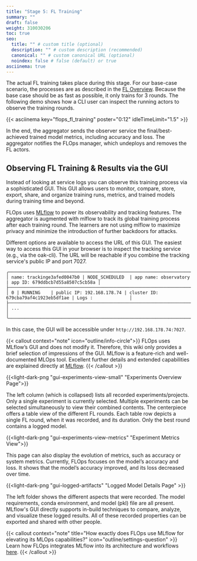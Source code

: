 ```yaml
---
title: "Stage 5: FL Training"
summary: ""
draft: false
weight: 310030206
toc: true
seo:
  title: "" # custom title (optional)
  description: "" # custom description (recommended)
  canonical: "" # custom canonical URL (optional)
  noindex: false # false (default) or true
asciinema: true
---
```


The actual FL training takes place during this stage.
For our base-case scenario, the processes are as described in the [FL Overview](/docs/concepts/flops/fl-basics/#federated-learning-overview).
Because the base case should be as fast as possible, it only trains for 3 rounds.
The following demo shows how a CLI user can inspect the running actors to observe the training rounds.

{{< asciinema key="flops_fl_training" poster="0:12" idleTimeLimit="1.5" >}}

In the end, the aggregator sends the observer service the final/best-achieved trained model metrics, including accuracy and loss.
The aggregator notifies the FLOps manager, which undeploys and removes the FL actors.

## Observing FL Training & Results via the GUI

Instead of looking at service logs you can observe this training process via a sophisticated GUI.
This GUI allows users to monitor, compare, store, export, share, and organize training runs, metrics, and trained models during training time and beyond.

FLOps uses [MLflow](https://mlflow.org/) to power its observability and tracking features.
The aggregator is augmented with mlflow to track its global training process after each training round.
The learners are not using mlflow to maximize privacy and minimize the introduction of further backdoors for attacks.

Different options are available to access the URL of this GUI.
The easiest way to access this GUI in your browser is to inspect the tracking service (e.g., via the oak-cli).
The URL will be reachable if you combine the tracking service's public IP and port 7027.

```
╭─────────────────────────────────────────────────────────────────────────────────────────────────────────╮
│ name: trackinge3afed0047b0 | NODE_SCHEDULED  | app name: observatory | app ID: 679ddbcb7d55a8507c5cb58a │
├─────────────────────────────────────────────────────────────────────────────────────────────────────────┤
│ 0 | RUNNING    | public IP: 192.168.178.74 | cluster ID: 679cba79af4c1923eb5df1ae | Logs :              │
├─────────────────────────────────────────────────────────────────────────────────────────────────────────┤
│ ...                                                                                                     │
╰─────────────────────────────────────────────────────────────────────────────────────────────────────────╯
```
In this case, the GUI will be accessible under `http://192.168.178.74:7027`.

{{< callout context="note" icon="outline/info-circle">}}
  FLOps uses MLflow’s GUI and does not modify it.
  Therefore, this wiki only provides a brief selection of impressions of the GUI.
  MLflow is a feature-rich and well-documented MLOps tool.
  Excellent further details and extended capabilities are explained directly at [MLflow](https://mlflow.org/docs/latest/index.html).
{{< /callout >}}

{{<light-dark-png "gui-experiments-view-small" "Experiments Overview Page">}}

The left column (which is collapsed) lists all recorded experiments/projects.
Only a single experiment is currently selected.
Multiple experiments can be selected simultaneously to view their combined contents.
The centerpiece offers a table view of the different FL rounds.
Each table row depicts a single FL round, when it was recorded, and its duration.
Only the best round contains a logged model.

{{<light-dark-png "gui-experiments-view-metrics" "Experiment Metrics View">}}

This page can also display the evolution of metrics, such as accuracy or system metrics.
Currently, FLOps focuses on the model’s accuracy and loss.
It shows that the model’s accuracy improved, and its loss decreased over time.

{{<light-dark-png "gui-logged-artifacts" "Logged Model Details Page" >}}

The left folder shows the different aspects that were recorded.
The model requirements, conda environment, and model (pkl) file are all present.
MLflow's GUI directly supports in-build techniques to compare, analyze, and visualize these logged results.
All of these recorded properties can be exported and shared with other people.

{{< callout context="note" title="How exactly does FLOps use MLflow for elevating its MLOps capabilities?" icon="outline/settings-question" >}}
  Learn how FLOps integrates MLflow into its architecture and workflows [here](/docs/concepts/flops/internals/mlflow-mlops-integration/).
{{< /callout >}}

